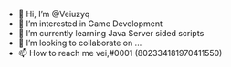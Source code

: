 - 👋 Hi, I’m @Veiuzyq
- 👀 I’m interested in Game Development
- 🌱 I’m currently learning Java Server sided scripts
- 💞️ I’m looking to collaborate on ...
- 📫 How to reach me vei,#0001 (802334181970411550)

<!---
Veiuzyq/Veiuzyq is a ✨ special ✨ repository because its `README.md` (this file) appears on your GitHub profile.
You can click the Preview link to take a look at your changes.
--->

